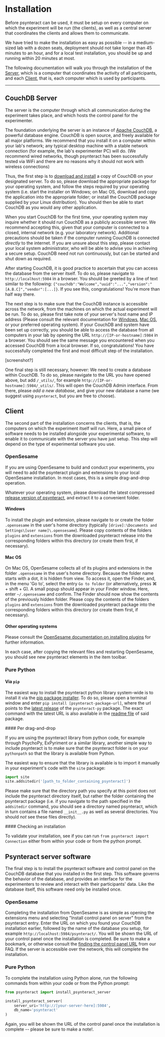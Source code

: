 # Installation

Before psynteract can be used, it must be setup on every computer on which the experiment will be run (the clients), as well as a central server that coordinates the clients and allows them to communicate.

We have tried to make the installation as easy as possible -- in a medium-sized lab with a dozen seats, deployment should not take longer than 45 minutes to an hour, and for a local test installation, you should be up and running within 20 minutes at most.

The following documentation will walk you through the installation of the [Server](#Server), which is a computer that coordinates the activity of all participants, and each [Client](#Client), that is, each computer which is used by participants.

----

## CouchDB Server

The server is the computer through which all communication during the experiment takes place, and which hosts the control panel for the experimenter.

The foundation underlying the server is an instance of [Apache CouchDB](https://couchdb.apache.org), a powerful database engine. CouchDB is open source, and freely available for all major platforms. We recommend that you install it on a computer within your lab's network; any typical desktop machine with a stable network connection (for example, the lab's experimenter PC) will do. (We recommend wired networks, though psynteract has been successfully tested via WiFi and there are no reasons why it should not work with wireless connections)

Thus, the first step is to [download and install](https://couchdb.apache.org/#download) a copy of CouchDB on your designated server. To do so, please download the appropriate package for your operating system, and follow the steps required by your operating system (i.e. start the installer on Windows; on Mac OS, download and copy the application into the appropriate folder; or install the CouchDB package supplied by your Linux distribution). You should then be able to start CouchDB as you would any other application.

When you start CouchDB for the first time, your operating system may inquire whether it should run CouchDB as a publicly accessible server. We recommend accepting this, given that your computer is connected to a closed, internal network (e.g. your laboratory network). Additional precautions should be taken if the computer running CouchDB is connected *directly* to the internet. If you are unsure about this step, please contact your local system administrator, who will be able to advise you in achieving a secure setup. CouchDB need not run continuously, but can be started and shut down as required.

After starting CouchDB, it is good practice to ascertain that you can access the database from the server itself. To do so, please navigate to `http://localhost:5984` in a browser. You should be greeted by a line of text similar to the following: `{"couchdb":"Welcome","uuid":"...","version":"[A.B.C]","vendor":[...]}`. If you see this, congratulations! You're more than half way there.

The next step is to make sure that the CouchDB instance is accessible across the network, from the machines on which the actual experiment will be run. To do so, please first take note of your server's host name and IP address (Please consult the relevant documentation for [Windows](http://windows.microsoft.com/en-us/windows/find-computers-ip-address), [Mac OS](https://support.apple.com/kb/PH13790), or your preferred operating system). If your CouchDB and system have been set up correctly, you should be able to access the database from all computers in your lab by opening the URL `http://[IP-or-hostname]:5984` in a browser. You should see the same message you encountered when you accessed CouchDB from a local browser. If so, congratulations! You have successfully completed the first and most difficult step of the installation.

[screenshot?]

One final step is still necessary, however: We need to create a database within CouchDB. To do so, please navigate to the URL you have opened above, but add `/_utils/`, for example `http://[IP-or-hostname]:5984/_utils/`. This will open the CouchDB Admin interface. From there, please *add a new database*, and give your new database a name (we suggest using `psynteract`, but you are free to choose).

## Client

The second part of the installation concerns the clients, that is, the computers on which the experiment itself will run. Here, a small piece of software needs to be installed alongside your experimental software, to enable it to communicate with the server you have just setup. This step will depend on the type of experimental software you use.

### OpenSesame

If you are using OpenSesame to build and conduct your experiments, you will need to add the psynteract plugin and extensions to your local OpenSesame installation. In most cases, this is a simple drag-and-drop operation.

Whatever your operating system, please download the latest compressed [release version of psynteract](https://github.com/psynteract/psynteract-os/releases), and extract it to a convenient folder.


#### Windows

To install the plugin and extension, please navigate to or create the folder `.opensesame` in the user's home directory (typically `[drive]:\Documents and Settings\[user name]\.opensesame`). Please copy contents of the folders `plugins` and `extensions` from the downloaded psynteract release into the corresponding folders within this directory (or create them first, if necessary).

#### Mac OS

On Mac OS, OpenSesame collects all of its plugins and extensions in the folder `.opensesame` in the user's home directory. Because the folder name starts with a dot, it is hidden from view. To access it, open the Finder, and, in the menu 'Go to', select the entry `Go to folder` (or alternatively, press ⌘ + shift + G). A small popup should appear in your Finder window. Here, enter `~/.opensesame` and confirm. The Finder should now show the contents of the previously hidden folder. Please copy the contents of the folders `plugins` and `extensions` from the downloaded psynteract package into the corresponding folders within this directory (or create them first, if necessary).

#### Other operating systems

Please consult the [OpenSesame documentation on installing plugins](http://osdoc.cogsci.nl/plug-ins/installation/) for further information.

In each case, after copying the relevant files and restarting OpenSesame, you should see new psynteract elements in the item toolbar.

### Pure Python

#### Via `pip`

The easiest way to install the psynteract python library system-wide is to install it via the [pip package installer](https://pip.pypa.io). To do so, please open a terminal window and enter `pip install [psynteract-package-url]`, where the url points to the [latest release](https://github.com/psynteract/psynteract-py/releases) of the `psynteract-py` package. The exact command with the latest URL is also available in the [readme file](https://github.com/psynteract/psynteract-py/blob/master/README.rst) of said package.

#### Per drag-and-drop

If you are using the psynteract library from python code, for example through PsychoPy, ExPyriment or a similar library, another simple way to include psynteract is to make sure that the psynteract folder is on your `pythonpath` so that the library is available from Python.

The easiest way to ensure that the library is available is to import it manually in your experiment's code with the `site` package:

```python
import site
site.addsitedir('[path_to_folder_containing_psynteract]')
```

Please make sure that the directory path you specify at this point does not include the psynteract directory itself, but rather the folder containing the psynteract package (i.e. if you navigate to the path specified in the `addsitedir` command, you should see a directory named psynteract, which in turn contains a file named `__init__.py` as well as several directories. You should *not* see these files directly).

#### Checking an installation

To validate your installation, see if you can run `from psynteract import Connection` either from within your code or from the python prompt.

## Psynteract server software

The final step is to install the psynteract software and control panel on the CouchDB database that you installed in the first step. This software governs the behavior of the database, and provides an interface for the experimenters to review and interact with their participants' data. Like the database itself, this software need only be installed once.

### OpenSesame

Completing the installation from OpenSesame is as simple as opening the extensions menu and selecting "Install control panel on server" from the psynteract entry. Enter the URL on which you found your CouchDB installation earlier, followed by the name of the database you setup, for example `http://localhost:5984/psynteract/`.
You will be shown the URL of your control panel once the installation is completed. Be sure to make a bookmark, or otherwise consult the [finding the control panel URL](faq.md) from our FAQ. If the server is accessible over the network, this will complete the installation.

### Pure Python

To complete the installation using Python alone, run the following commands from within your code or from the Python prompt:

```python
from psynteract import install_psynteract_server

install_psynteract_server(
    server_uri='http://[your-server-here]:5984',
    db_name='psynteract'
)
```

Again, you will be shown the URL of the control panel once the installation is complete -- please be sure to make a note!.
